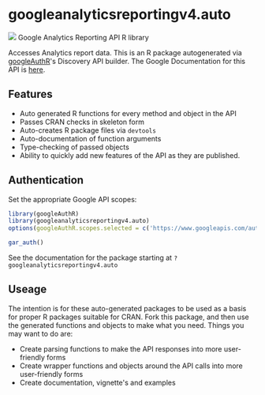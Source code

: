 # googleanalyticsreportingv4.auto
![](http://www.google.com/images/icons/product/search-32.gif)
Google Analytics Reporting API R library

Accesses Analytics report data.
This is an R package autogenerated via [googleAuthR](http://code.markedmondson.me/googleAuthR)'s Discovery API builder. 
The Google Documentation for this API is [here](https://developers.google.com/analytics/devguides/reporting/core/v4/).

## Features 
 * Auto generated R functions for every method and object in the API
 * Passes CRAN checks in skeleton form
 * Auto-creates R package files via `devtools`
 * Auto-documentation of function arguments
 * Type-checking of passed objects
 * Ability to quickly add new features of the API as they are published.

## Authentication
Set the appropriate Google API scopes:

```r
library(googleAuthR)
library(googleanalyticsreportingv4.auto)
options(googleAuthR.scopes.selected = c('https://www.googleapis.com/auth/analytics.readonly', 'https://www.googleapis.com/auth/analytics'))

gar_auth()
```
 See the documentation for the package starting at `?googleanalyticsreportingv4.auto`
## Useage
The intention is for these auto-generated packages to be used as a basis for proper R packages suitable for CRAN.
Fork this package, and then use the generated functions and objects to make what you need.
Things you may want to do are:
* Create parsing functions to make the API responses into more user-friendly forms
* Create wrapper functions and objects around the API calls into more user-friendly forms
* Create documentation, vignette's and examples

